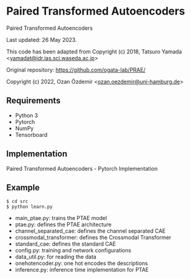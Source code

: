 # Paired Transformed Autoencoders

Paired Transformed Autoencoders

Last updated: 26 May 2023.

This code has been adapted from Copyright (c) 2018, Tatsuro Yamada <<yamadat@idr.ias.sci.waseda.ac.jp>>

Original repository: https://github.com/ogata-lab/PRAE/

Copyright (c) 2022, Ozan Özdemir <<ozan.oezdemir@uni-hamburg.de>>

## Requirements
- Python 3
- Pytorch
- NumPy
- Tensorboard

## Implementation
Paired Transformed Autoencoders - Pytorch Implementation

## Example
```
$ cd src
$ python learn.py
```
- main_ptae.py: trains the PTAE model
- ptae.py: defines the PTAE architecture
- channel_separated_cae: defines the channel separated CAE
- crossmodal_transformer: defines the Crossmodal Transformer
- standard_cae: defines the standard CAE
- config.py: training and network configurations
- data_util.py: for reading the data
- onehotencoder.py: one hot encodes the descriptions
- inference.py: inference time implementation for PTAE
